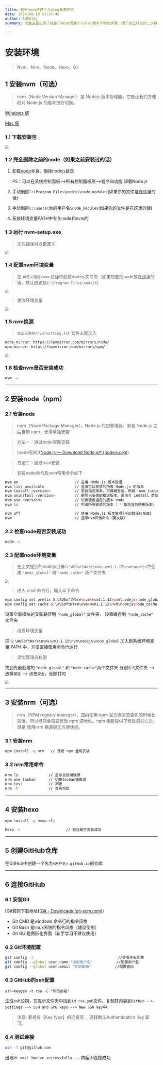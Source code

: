 ```yaml
---
title: 基于hexo搭建个人blog基本环境
date: 2024-08-19 21:37:49
author: AUkblmj
summary: 文章主要记录了我基于hexo搭建个人blog基本环境的步骤，便于自己以后的二次操作。

---
```


# 安装环境

> Nvm、Nrm、Node、Hexo、Git



## 1 安装nvm（可选）

> nvm（Node Version Manager）是 Nodejs 版本管理器，它能让我们方便的对 Node.js 的版本进行切换。
>

[Windows 版](https://github.com/coreybutler/nvm-windows)

[Mac 版](https://github.com/jerryc127/hexo-theme-butterfly)



### 1.1 下载安装包

<img src="https://img.picui.cn/free/2024/08/19/66c34fa1e1244.png" style="zoom: 67%;" />



### 1.2 完全删除之前的node（如果之前安装过的话）

1. 卸载[node](https://so.csdn.net/so/search?q=node&spm=1001.2101.3001.7020)本身、删除nodejs目录

   PS：可以在系统控制面板–>所有控制面板项–>程序和功能 卸载Node.js

2. 手动删除`C:\Program Files\nodejs\node_modules`(如果你的文件是在这里的话)

3. 手动删除`C:\users\`你的用户名`\node_modules`(如果你的文件是在这里的话)

4. 系统环境变量PATH中有关node和nvm的



### 1.3 运行 nvm-setup.exe 

> 文件路径可以自定义

<img src="基于hexo搭建个人blog基本环境.assets/66c3527ac2dd3.png" style="zoom:67%;" />



### 1.4 配置nvm环境变量

>  在 `自定义路径/nvm` 路径中创建nodejs文件夹（如果想要把node放在这里的话，默认应该是`C:\Program Files\nodejs`）

<img src="基于hexo搭建个人blog基本环境.assets/66c353971659e.png" style="zoom: 67%;" />

> 更改环境变量

<img src="基于hexo搭建个人blog基本环境.assets/66c3547fbdf8c.png" style="zoom:67%;" />



### 1.5 nvm换源

> `自定义路径/nvm/setting.txt` 文件末尾加入

```bash
node_mirror: https://npmmirror.com/mirrors/node/
npm_mirror: https://npmmirror.com/mirrors/npm/
```

<img src="基于hexo搭建个人blog基本环境.assets/66c353971659e.png" style="zoom: 67%;" />



### 1.6 检查nvm是否安装成功

```bash
nvm -v
```



---



## 2 安装node（npm）

### 2.1 安装node

> npm（Node Package Manager），Node.js 的包管理器，安装 Node.js 之后自带 npm，无需单独安装

> 方法一：通过node官网安装
> 
> [node官网]([Node.js — Download Node.js® (nodejs.org)](https://nodejs.org/en/download/package-manager))

> 方法二：通过nvm安装
>
> 安装node命令及nvm常用命令如下

```bash
nvm on							// 启用 Node.js 版本管理
nvm list available       		// 显示可以安装的所有 Node.js 的版本
nvm install <version>    		// 安装指定版本，可模糊安装，例如：nvm install v6.2.0 或 nvm install 6.2
nvm uninstall <version>  		// 删除已安装的指定版本，语法与 install 类似
nvm use <version>        		// 切换使用指定的版本 node
nvm ls                   		// 列出所有安装的版本（ * 指向当前使用版本）

nvm off                  		// 禁用 Node.js 版本管理(不卸载任何东西)
nvm								// 显示nvm其他命令（英文版）
```



### 2.2 检查node是否安装成功

```bash
node -v
```



### 2.3 配置node环境变量

> 在上文提到的nodejs目录`G:\AUSoftWare\nvm\nvm1.1.12\nvm\nodejs`中创建 `"node_global"` 和 `"node_cache"` 两个文件夹

<img src="基于hexo搭建个人blog基本环境.assets/66c35b5f9b7e4.png" style="zoom:67%;" />

>  进入 cmd 命令行，输入以下命令

```bash
npm config set prefix G:\AUSoftWare\nvm\nvm1.1.12\nvm\nodejs\node_global
npm config set cache G:\AUSoftWare\nvm\nvm1.1.12\nvm\nodejs\node_cache
```

设置全局模块的安装路径到 `"node_global"` 文件夹，
设置缓存到 `"node_cache"` 文件夹

> 设置环境变量

把 `G:\AUSoftWare\nvm\nvm1.1.12\nvm\nodejs\node_global` 加入到系统环境变量 PATH 中，方便直接使用命令行运行

> 添加管理员权限

找到先前创建的 `"node_global"` 和 `"node_cache"`两个文件夹
分别`右击`文件夹 --> 选择`属性` --> 点击`安全`，全部打勾

<img src="基于hexo搭建个人blog基本环境.assets/66c35ccc8c928.png" style="zoom:67%;" />



---



## 3 安装nrm（可选）

> nrm（NPM registry manager），国内使用 npm 官方源来安装包的时候比较慢，所以经常会需要修改 npm 源地址。npm 倒是提供了修改源的方法，但是 使用nrm 换源更加方便快捷。
>

### 3.1 安装nrm

```bash
npm install -g nrm   // 使用 npm 全局安装
```



### 3.2 nrm常用命令

```bash
nrm ls				// 显示全部镜像源
nrm use taobao		// 切换taobao镜像源
nrm test			// 测速
nrm -h				// 查看帮助
```



---



## 4 安装hexo

```bash
npm install -g hexo-cli

hexo -v						// 验证是否安装成功
```



---



## 5 创建GitHub仓库

在GitHub中创建一个名为`<用户名>.github.io`的仓库



---



## 6 连接GitHub

### 6.1 安装Git

[Git官网下载地址]([Git - Downloads (git-scm.com)](https://git-scm.com/downloads))

- Git CMD 是windows 命令行的指令风格
- Git Bash 是linux系统的指令风格（建议使用）
- Git GUI是图形化界面（新手学习不建议使用）



### 6.2 Git环境配置

```bash
git config -l  										//查看所有配置
git config --global user.name "你的用户名"		 	//配置用户名
git config --global user.email "你的邮箱"		 	//配置密码
```



### 6.3 GitHub的ssh配置

`ssh-keygen -t rsa -C "你的邮箱"`

生成ssh公钥，在提示文件夹中找到`id_rsa.pub`文件，复制其内容到`GitHub --> Settings --> SSH and GPG keys --> New SSH key`中

> 注意: 要是有【Key type】的选择项 ，选择默认Authentication Key 即可。



### 6.4 测试连接

```bash
ssh -T git@github.com
```

出现`Hi xxx! You've successfully ...`内容即连接成功